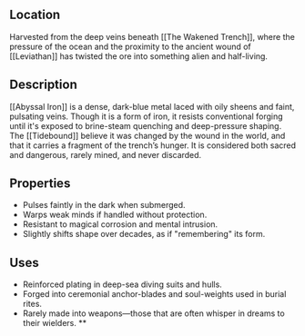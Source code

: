 ## Location  
Harvested from the deep veins beneath [[The Wakened Trench]], where the pressure of the ocean and the proximity to the ancient wound of [[Leviathan]] has twisted the ore into something alien and half-living.

## Description  
[[Abyssal Iron]] is a dense, dark-blue metal laced with oily sheens and faint, pulsating veins. Though it is a form of iron, it resists conventional forging until it's exposed to brine-steam quenching and deep-pressure shaping. The [[Tidebound]] believe it was changed by the wound in the world, and that it carries a fragment of the trench’s hunger. It is considered both sacred and dangerous, rarely mined, and never discarded.

## Properties  
- Pulses faintly in the dark when submerged.
- Warps weak minds if handled without protection.
- Resistant to magical corrosion and mental intrusion.
- Slightly shifts shape over decades, as if "remembering" its form.

## Uses  
- Reinforced plating in deep-sea diving suits and hulls.
- Forged into ceremonial anchor-blades and soul-weights used in burial rites.
- Rarely made into weapons—those that are often whisper in dreams to their wielders.
**
